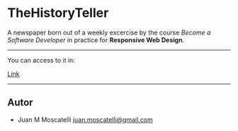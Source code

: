 # TheHistoryTeller

A newspaper born out of a weekly excercise by the course _Become a Software Developer_ in practice for __Responsive Web Design__. 

---

You can access to it in:

[Link](https://juanmoscatelli.github.io/TheHistoryTeller)

---

## Autor
- Juan M Moscatelli <juan.moscatelli@gmail.com>
